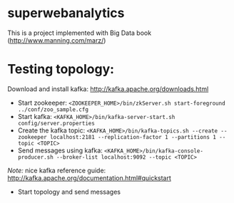 superwebanalytics
=================
This is a project implemented with Big Data book (http://www.manning.com/marz/)

# Testing topology:
Download and install kafka: http://kafka.apache.org/downloads.html

- Start zookeeper: ```<ZOOKEEPER_HOME>/bin/zkServer.sh start-foreground ../conf/zoo_sample.cfg```
- Start kafka: ```<KAFKA_HOME>/bin/kafka-server-start.sh config/server.properties```
- Create the kafka topic: ```<KAFKA_HOME>/bin/kafka-topics.sh --create --zookeeper localhost:2181 --replication-factor 1 --partitions 1 --topic <TOPIC>```
- Send messages using kafka: ```<KAFKA_HOME>/bin/kafka-console-producer.sh --broker-list localhost:9092 --topic <TOPIC>```

_Note:_ nice kafka reference guide: http://kafka.apache.org/documentation.html#quickstart

- Start topology and send messages